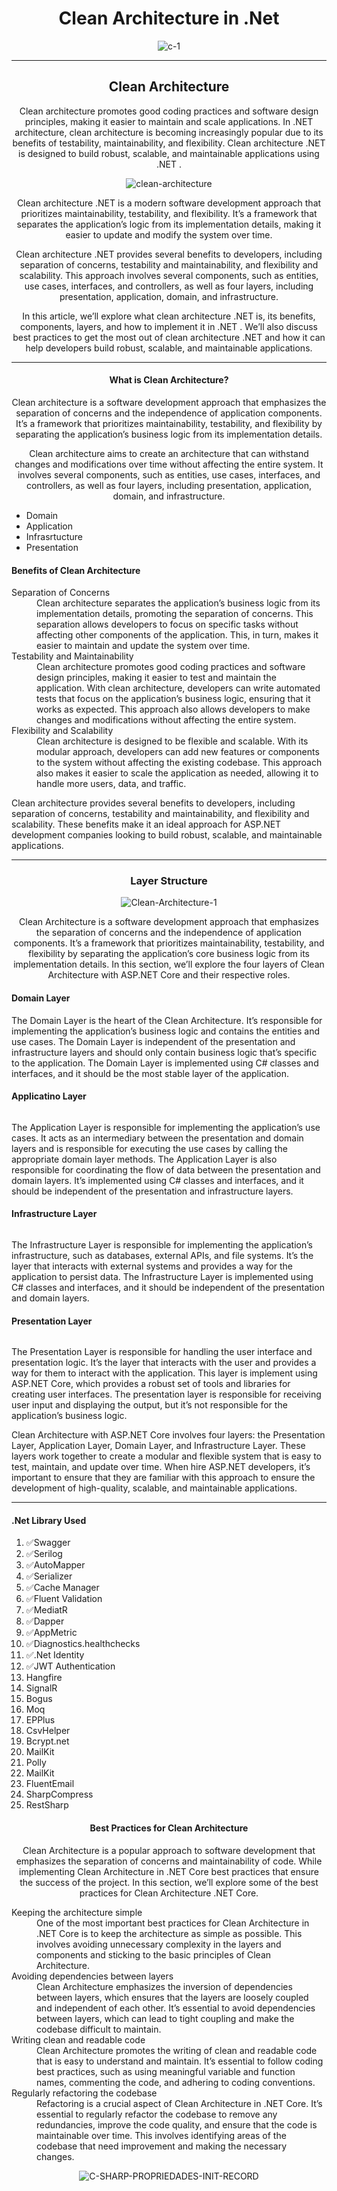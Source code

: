 <div align="center">
<h1>Clean Architecture in .Net</h1>
  
![c-1](https://github.com/KTajerbashi/CleanArchitecture/assets/89404392/6872c1d8-b8c2-4d37-be79-2113f064056b)

  <hr/>
  
<div align="center">
  <h2>Clean Architecture</h2>
<p>
  Clean architecture promotes good coding practices and software design principles, making it easier to maintain and scale applications. In .NET  architecture, clean architecture is becoming increasingly popular due to its benefits of testability, maintainability, and flexibility. Clean architecture .NET  is designed to build robust, scalable, and maintainable applications using .NET .
</p>

![clean-architecture](https://github.com/KTajerbashi/CleanArchitecture/assets/89404392/bb8498a6-745f-442b-9692-4592d6a50ca2)
<p>
      Clean architecture .NET  is a modern software development approach that prioritizes maintainability, testability, and flexibility. It’s a framework that separates the application’s  logic from its implementation details, making it easier to update and modify the system over time.

Clean architecture .NET  provides several benefits to developers, including separation of concerns, testability and maintainability, and flexibility and scalability. This approach involves several components, such as entities, use cases, interfaces, and controllers, as well as four layers, including presentation, application, domain, and infrastructure.

In this article, we’ll explore what clean architecture .NET  is, its benefits, components, layers, and how to implement it in .NET . We’ll also discuss best practices to get the most out of clean architecture .NET  and how it can help developers build robust, scalable, and maintainable applications.

<hr/>
<h4>What is Clean Architecture?</h4>

Clean architecture is a software development approach that emphasizes the separation of concerns and the independence of application components. It’s a framework that prioritizes maintainability, testability, and flexibility by separating the application’s  business logic from its implementation details.

Clean architecture aims to create an architecture that can withstand changes and modifications over time without affecting the entire system. It involves several components, such as entities, use cases, interfaces, and controllers, as well as four layers, including presentation, application, domain, and infrastructure.
</p>
<div align="left">
  <ul>
    <li>Domain</li>
    <li>Application</li>
    <li>Infrasrtucture</li>
    <li>Presentation</li>
  </ul>
</div>
<div align="left">
  <h4>Benefits of Clean Architecture</h4>
  <dl>
    <dt>Separation of Concerns</dt>
    <dd>
      Clean architecture separates the application’s  business logic from its implementation details,
      promoting the separation of concerns. This separation allows developers to focus on specific tasks without affecting other components of the application.
      This, in turn, makes it easier to maintain and update the system over time.
    </dd>
    <dt>Testability and Maintainability</dt>
    <dd>
      Clean architecture promotes good coding practices and software design principles, 
      making it easier to test and maintain the application. With clean architecture, 
      developers can write automated tests that focus on the application’s  business logic, 
      ensuring that it works as expected. This approach also allows developers to make changes and modifications without affecting the entire system.
    </dd>
      <dt>Flexibility and Scalability</dt>
    <dd>
      Clean architecture is designed to be flexible and scalable. With its modular approach,
      developers can add new features or components to the system without affecting the existing codebase.
      This approach also makes it easier to scale the application as needed, allowing it to handle more users, data, and traffic.
    </dd>
  </dl>
  <p>
    Clean architecture provides several benefits to developers, including separation of concerns, 
    testability and maintainability, and flexibility and scalability. 
    These benefits make it an ideal approach for ASP.NET development companies looking to build robust, 
    scalable, and maintainable applications.
  </p>
</div>

<hr/>

<h3>Layer Structure</h3>

![Clean-Architecture-1](https://github.com/KTajerbashi/CleanArchitecture/assets/89404392/e5396338-a2ac-4726-af1e-a4b0030d8b00)
<p>
  Clean Architecture is a software development approach that emphasizes the separation of concerns and the independence of application components.
  It’s a framework that prioritizes maintainability, testability, and flexibility by separating the application’s core business logic from its implementation details.
  In this section, we’ll explore the four layers of Clean Architecture with ASP.NET Core and their respective roles.  
</p>
<div align="left">
    <div>
      <h4>Domain Layer</h4>    
      <p>
          The Domain Layer is the heart of the Clean Architecture. It’s responsible for implementing the application’s business 
          logic and contains the entities and use cases. The Domain Layer is independent of the presentation and infrastructure layers 
          and should only contain business logic that’s specific to the application. The Domain Layer is implemented using C# classes
          and interfaces, and it should be the most stable layer of the application.  
      </p>
    </div>
    <div>
    <h4>Applicatino Layer</h4>
      <img/>
      <p>
      The Application Layer is responsible for implementing the application’s use cases. 
        It acts as an intermediary between the presentation and domain layers and is responsible for executing the 
        use cases by calling the appropriate domain layer methods. The Application Layer is also responsible for coordinating the flow of
        data between the presentation and domain layers. It’s implemented using C# classes and interfaces, and it should be independent of 
        the presentation and infrastructure layers.  
      </p>
    </div>
    <div>
      <h4>Infrastructure Layer</h4>
      <img/>
      <p>
      The Infrastructure Layer is responsible for implementing the application’s infrastructure, 
        such as databases, external APIs, and file systems. It’s the layer that interacts with external 
        systems and provides a way for the application to persist data. The Infrastructure Layer is implemented
        using C# classes and interfaces, and it should be independent of the presentation and domain layers.  
      </p>
    </div>
    <div>
      <h4>Presentation Layer</h4>
      <img/>
      <p>
        The Presentation Layer is responsible for handling the user interface and presentation logic.
        It’s the layer that interacts with the user and provides a way for them to interact with the application.
        This layer is implement using ASP.NET Core, which provides a robust set of tools and libraries for creating user interfaces. 
        The presentation layer is responsible for receiving user input and displaying the output, but it’s not responsible for the application’s business logic.
      </p>
    </div>
    <p>
    Clean Architecture with ASP.NET Core involves four layers: the Presentation Layer, Application Layer, Domain Layer, and Infrastructure Layer. 
    These layers work together to create a modular and flexible system that is easy to test, maintain, and update over time. When hire ASP.NET developers, 
    it’s important to ensure that they are familiar with this approach to ensure the development of high-quality, scalable, and maintainable applications.
    </p>
</div>
<hr/>
</div>
<div align="left">
  <h4>.Net Library Used</h4>
  <ol>
    <li>✅Swagger</li>
    <li>✅Serilog</li>
    <li>✅AutoMapper</li>
    <li>✅Serializer</li>
    <li>✅Cache Manager</li>
    <li>✅Fluent Validation</li>
    <li>✅MediatR</li>
    <li>✅Dapper</li>
    <li>✅AppMetric</li>
    <li>✅Diagnostics.healthchecks</li>
    <li>✅.Net Identity</li>
    <li>✅JWT Authentication</li>
    <li>Hangfire</li>
    <li>SignalR</li>
    <li>Bogus</li>
    <li>Moq</li>
    <li>EPPlus</li>
    <li>CsvHelper</li>
    <li>Bcrypt.net</li>
    <li>MailKit</li>
    <li>Polly</li>
    <li>MailKit</li>
    <li>FluentEmail</li>
    <li>SharpCompress</li>
    <li>RestSharp</li>
  </ol>
</div>
<div>
  <h4>Best Practices for Clean Architecture</h4>
  <p>
    Clean Architecture is a popular approach to software development that emphasizes the separation of concerns and maintainability of code.
    While implementing Clean Architecture in .NET Core best practices that ensure the success of the project. In this section,
    we’ll explore some of the best practices for Clean Architecture .NET Core.
  </p>

  <dl align="left">
    <dt>Keeping the architecture simple</dt>
    <dd>
      One of the most important best practices for Clean Architecture in .NET Core is to keep the architecture as simple as possible.
      This involves avoiding unnecessary complexity in the layers and components and sticking to the basic principles of Clean Architecture.
    </dd>
    <dt>Avoiding dependencies between layers</dt>
    <dd>
    Clean Architecture emphasizes the inversion of dependencies between layers, 
      which ensures that the layers are loosely coupled and independent of each other. 
      It’s essential to avoid dependencies between layers, 
      which can lead to tight coupling and make the codebase difficult to maintain.
    </dd>
    <dt>Writing clean and readable code</dt>
    <dd>
      Clean Architecture promotes the writing of clean and readable code that is easy to understand and maintain.
      It’s essential to follow coding best practices, such as using meaningful variable and function names, 
      commenting the code, and adhering to coding conventions.
    </dd>
    <dt>Regularly refactoring the codebase</dt>
    <dd>
      Refactoring is a crucial aspect of Clean Architecture in .NET Core. It’s essential to regularly refactor the codebase to remove any redundancies,
      improve the code quality, and ensure that the code is maintainable over time. 
      This involves identifying areas of the codebase that need improvement and making the necessary changes.
    </dd>
  </dl>
</div>

  ![C-SHARP-PROPRIEDADES-INIT-RECORD](https://github.com/KTajerbashi/CleanArchitecture/assets/89404392/0daad603-5979-4e09-9d84-5e51f62761b7)
</div>
